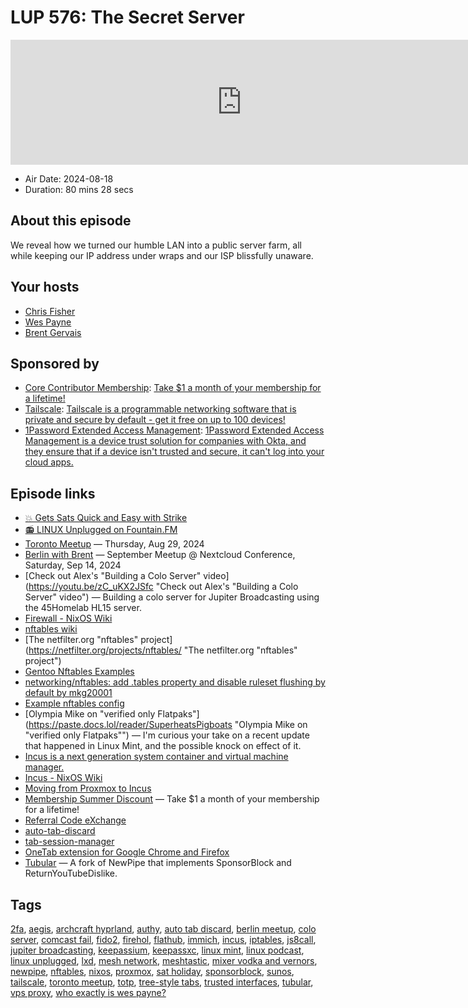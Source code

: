 # LUP 576: The Secret Server

<iframe src="https://player.fireside.fm/v2/RUkczH-V+vCu8Mx5p?theme=dark" width="740" height="200" frameborder="0" scrolling="no"></iframe>

* Air Date: 2024-08-18
* Duration: 80 mins 28 secs

## About this episode

We reveal how we turned our humble LAN into a public server farm, all while keeping our IP address under wraps and our ISP blissfully unaware.

## Your hosts
* [Chris Fisher](https://linuxunplugged.com/hosts/chrislas)
* [Wes Payne](https://linuxunplugged.com/hosts/wes)
* [Brent Gervais](https://linuxunplugged.com/hosts/brent)

## Sponsored by

  * [Core Contributor Membership](https://jupitersignal.memberful.com/checkout?plan=52946&coupon=summer): [Take $1 a month of your membership for a lifetime!](https://jupitersignal.memberful.com/checkout?plan=52946&coupon=summer)
  * [Tailscale](http://tailscale.com/linuxunplugged): [Tailscale is a programmable networking software that is private and secure by default - get it free on up to 100 devices!](http://tailscale.com/linuxunplugged)
  * [1Password Extended Access Management](https://1password.com/unplugged): [1Password Extended Access Management is a device trust solution for companies with Okta, and they ensure that if a device isn't trusted and secure, it can't log into your cloud apps.](https://1password.com/unplugged)



## Episode links

  * [💥 Gets Sats Quick and Easy with Strike](https://strike.me/ "💥 Gets Sats Quick and Easy with Strike")
  * [📻 LINUX Unplugged on Fountain.FM](https://www.fountain.fm/show/dWiuBeqpDSM86AwXRXov "📻 LINUX Unplugged  on Fountain.FM")
  * [Toronto Meetup](https://www.meetup.com/jupiterbroadcasting/events/302700160/?eventOrigin=group_upcoming_events "Toronto Meetup") — Thursday, Aug 29, 2024
  * [Berlin with Brent](https://www.meetup.com/jupiterbroadcasting/events/300421391/?eventOrigin=group_upcoming_events "Berlin with Brent") — September Meetup @ Nextcloud Conference, Saturday, Sep 14, 2024
  * [Check out Alex's "Building a Colo Server" video](https://youtu.be/zC_uKX2JSfc "Check out Alex's "Building a Colo Server" video") — Building a colo server for Jupiter Broadcasting using the 45Homelab HL15 server.
  * [Firewall - NixOS Wiki](https://wiki.nixos.org/wiki/Firewall "Firewall - NixOS Wiki")
  * [nftables wiki](https://wiki.nftables.org/wiki-nftables/index.php/Main_Page "nftables wiki")
  * [The netfilter.org "nftables" project](https://netfilter.org/projects/nftables/ "The netfilter.org "nftables" project")
  * [Gentoo Nftables Examples](https://wiki.gentoo.org/wiki/Nftables/Examples "Gentoo Nftables Examples")
  * [networking/nftables: add .tables property and disable ruleset flushing by default by mkg20001](https://github.com/NixOS/nixpkgs/pull/207758 "networking/nftables: add .tables property and disable ruleset flushing by default by mkg20001")
  * [Example nftables config](https://paste.docs.lol/reader/OutburnsQuester "Example nftables config")
  * [Olympia Mike on "verified only Flatpaks"](https://paste.docs.lol/reader/SuperheatsPigboats "Olympia Mike on "verified only Flatpaks"") — I'm curious your take on a recent update that happened in Linux Mint, and the possible knock on effect of it.
  * [Incus is a next generation system container and virtual machine manager.](https://wiki.nixos.org/wiki/Incus "Incus is a next generation system container and virtual machine manager.")
  * [Incus - NixOS Wiki](https://wiki.nixos.org/wiki/Incus "Incus - NixOS Wiki")
  * [Moving from Proxmox to Incus](https://www.reddit.com/r/selfhosted/comments/1ay50ya/moving_from_proxmox_to_incus_lxc_webinterface/ "Moving from Proxmox to Incus")
  * [Membership Summer Discount](https://jupitersignal.memberful.com/checkout?plan=52946&coupon=summer "Membership Summer Discount") — Take $1 a month of your membership for a lifetime!
  * [Referral Code eXchange](https://rcx.bitcryptic.com "Referral Code eXchange")
  * [auto-tab-discard](https://addons.mozilla.org/en-US/firefox/addon/auto-tab-discard/ "auto-tab-discard")
  * [tab-session-manager](https://addons.mozilla.org/en-US/firefox/addon/tab-session-manager/ "tab-session-manager")
  * [OneTab extension for Google Chrome and Firefox](https://www.one-tab.com/ "OneTab extension for Google Chrome and Firefox")
  * [Tubular](https://github.com/polymorphicshade/Tubular "Tubular") — A fork of NewPipe that implements SponsorBlock and ReturnYouTubeDislike.



## Tags

[2fa](https://linuxunplugged.com/tags/2fa), [aegis](https://linuxunplugged.com/tags/aegis), [archcraft hyprland](https://linuxunplugged.com/tags/archcraft%20hyprland), [authy](https://linuxunplugged.com/tags/authy), [auto tab discard](https://linuxunplugged.com/tags/auto%20tab%20discard), [berlin meetup](https://linuxunplugged.com/tags/berlin%20meetup), [colo server](https://linuxunplugged.com/tags/colo%20server), [comcast fail](https://linuxunplugged.com/tags/comcast%20fail), [fido2](https://linuxunplugged.com/tags/fido2), [firehol](https://linuxunplugged.com/tags/firehol), [flathub](https://linuxunplugged.com/tags/flathub), [immich](https://linuxunplugged.com/tags/immich), [incus](https://linuxunplugged.com/tags/incus), [iptables](https://linuxunplugged.com/tags/iptables), [js8call](https://linuxunplugged.com/tags/js8call), [jupiter broadcasting](https://linuxunplugged.com/tags/jupiter%20broadcasting), [keepassium](https://linuxunplugged.com/tags/keepassium), [keepassxc](https://linuxunplugged.com/tags/keepassxc), [linux mint](https://linuxunplugged.com/tags/linux%20mint), [linux podcast](https://linuxunplugged.com/tags/linux%20podcast), [linux unplugged](https://linuxunplugged.com/tags/linux%20unplugged), [lxd](https://linuxunplugged.com/tags/lxd), [mesh network](https://linuxunplugged.com/tags/mesh%20network), [meshtastic](https://linuxunplugged.com/tags/meshtastic), [mixer vodka and vernors](https://linuxunplugged.com/tags/mixer%20vodka%20and%20vernors), [newpipe](https://linuxunplugged.com/tags/newpipe), [nftables](https://linuxunplugged.com/tags/nftables), [nixos](https://linuxunplugged.com/tags/nixos), [proxmox](https://linuxunplugged.com/tags/proxmox), [sat holiday](https://linuxunplugged.com/tags/sat%20holiday), [sponsorblock](https://linuxunplugged.com/tags/sponsorblock), [sunos](https://linuxunplugged.com/tags/sunos), [tailscale](https://linuxunplugged.com/tags/tailscale), [toronto meetup](https://linuxunplugged.com/tags/toronto%20meetup), [totp](https://linuxunplugged.com/tags/totp), [tree-style tabs](https://linuxunplugged.com/tags/tree-style%20tabs), [trusted interfaces](https://linuxunplugged.com/tags/trusted%20interfaces), [tubular](https://linuxunplugged.com/tags/tubular), [vps proxy](https://linuxunplugged.com/tags/vps%20proxy), [who exactly is wes payne?](https://linuxunplugged.com/tags/who%20exactly%20is%20wes%20payne%3F)